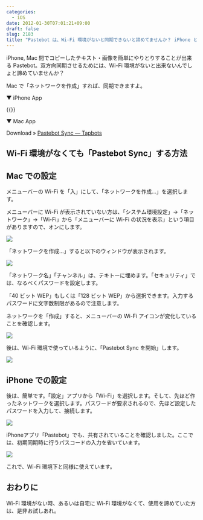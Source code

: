 ```yaml
---
categories:
  - iOS
date: 2012-01-30T07:01:21+09:00
draft: false
slug: 2183
title: "Pastebot は、Wi-Fi 環境がないと同期できないと諦めてませんか？ iPhone と Mac をアドホックモードで繋げれば、同期できます！"
---
```


iPhone, Mac 間でコピーしたテキスト・画像を簡単にやりとりすることが出来る Pastebot。双方向同期させるためには、Wi-Fi 環境がないと出来ないんでしょと諦めていませんか？

Mac で「ネットワークを作成」すれば、同期できますよ。

▼ iPhone App

{{<app id="344614116" title="Pastebot  1.4.1（￥350）" src="http://a1.mzstatic.com/us/r1000/028/Purple/5e/28/d1/mzi.fkztngzy.100x100-75.png">}}

▼ Mac App

Download » [Pastebot Sync — Tapbots](http://tapbots.com/software/pastebot/#sync)

## Wi-Fi 環境がなくても「Pastebot Sync」する方法

## Mac での設定

メニューバーの Wi-Fi を「入」にして、「ネットワークを作成…」を選択します。

メニューバーに Wi-Fi が表示されていない方は、「システム環境設定」→「ネットワーク」→「Wi-Fi」から「メニューバーに Wi-Fi の状況を表示」という項目がありますので、オンにします。

![](/images/2012/01/2183_1.png)

「ネットワークを作成…」すると以下のウィンドウが表示されます。

![](/images/2012/01/2183_2.png)

「ネットワーク名」「チャンネル」は、テキトーに埋めます。「セキュリティ」では、なるべくパスワードを設定します。

「40 ビット WEP」もしくは「128 ビット WEP」から選択できます。入力するパスワードに文字数制限があるので注意します。

ネットワークを「作成」すると、メニューバーの Wi-Fi アイコンが変化していることを確認します。

![](/images/2012/01/2183_3.png)

後は、Wi-Fi 環境で使っているように、「Pastebot Sync を開始」します。

![](/images/2012/01/2183_4.png)

## iPhone での設定

後は、簡単です。「設定」アプリから「Wi-Fi」を選択します。そして、先ほど作ったネットワークを選択します。パスワードが要求されるので、先ほど設定したパスワードを入力して、接続します。

![](/images/2012/01/2183_5.png)

iPhoneアプリ「Pastebot」でも、共有されていることを確認しました。ここでは、初期同期時に行うパスコードの入力を省いています。

![](/images/2012/01/2183_6.png)

これで、Wi-Fi 環境下と同様に使えています。

## おわりに

Wi-Fi 環境がない時、あるいは自宅に Wi-Fi 環境がなくて、使用を諦めていた方は、是非お試しあれ。
